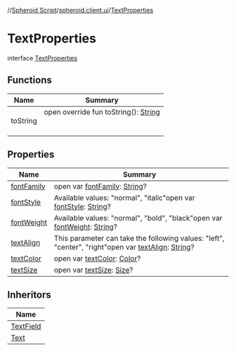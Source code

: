 //[Spheroid Script](../../index.md)/[spheroid.client.ui](../index.md)/[TextProperties](index.md)



# TextProperties  
 interface [TextProperties](index.md)   


## Functions  
  
|  Name|  Summary| 
|---|---|
| toString| open override fun toString(): [String](../../spheroid/-string/index.md)  <br><br><br>


## Properties  
  
|  Name|  Summary| 
|---|---|
| [fontFamily](index.md#spheroid.client.ui/TextProperties/fontFamily/#/PointingToDeclaration/)|  open var [fontFamily](index.md#spheroid.client.ui/TextProperties/fontFamily/#/PointingToDeclaration/): [String](../../spheroid/-string/index.md)?   <br>
| [fontStyle](index.md#spheroid.client.ui/TextProperties/fontStyle/#/PointingToDeclaration/)|  Available values: "normal", "italic"open var [fontStyle](index.md#spheroid.client.ui/TextProperties/fontStyle/#/PointingToDeclaration/): [String](../../spheroid/-string/index.md)?   <br>
| [fontWeight](index.md#spheroid.client.ui/TextProperties/fontWeight/#/PointingToDeclaration/)|  Available values: "normal", "bold", "black"open var [fontWeight](index.md#spheroid.client.ui/TextProperties/fontWeight/#/PointingToDeclaration/): [String](../../spheroid/-string/index.md)?   <br>
| [textAlign](index.md#spheroid.client.ui/TextProperties/textAlign/#/PointingToDeclaration/)|  This parameter can take the following values: "left", "center", "right"open var [textAlign](index.md#spheroid.client.ui/TextProperties/textAlign/#/PointingToDeclaration/): [String](../../spheroid/-string/index.md)?   <br>
| [textColor](index.md#spheroid.client.ui/TextProperties/textColor/#/PointingToDeclaration/)|  open var [textColor](index.md#spheroid.client.ui/TextProperties/textColor/#/PointingToDeclaration/): [Color](../-color/index.md)?   <br>
| [textSize](index.md#spheroid.client.ui/TextProperties/textSize/#/PointingToDeclaration/)|  open var [textSize](index.md#spheroid.client.ui/TextProperties/textSize/#/PointingToDeclaration/): [Size](../-size/index.md)?   <br>


## Inheritors  
  
|  Name| 
|---|
| [TextField](../-text-field/index.md)
| [Text](../-text/index.md)


